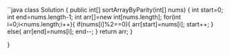 ``java
class Solution {
        public int[] sortArrayByParity(int[] nums) {
        int start=0;
        int end=nums.length-1;
        int arr[]=new int[nums.length];
        for(int i=0;i<nums.length;i++){
           if(nums[i]%2==0){
                arr[start]=nums[i];
                start++;
            }
            else{
              arr[end]=nums[i];
              end--;
            }
            return arr;
            }
        
}
```